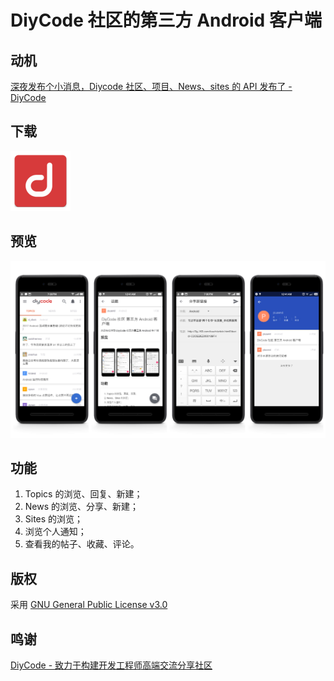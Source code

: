 # DiyCode 社区的第三方 Android 客户端
## 动机
[深夜发布个小消息，Diycode 社区、项目、News、sites 的 API 发布了 - DiyCode](https://www.diycode.cc/topics/411)

## 下载
[![](screenshot/ic_launcher.png)](https://www.pgyer.com/diycode)

## 预览

![](screenshot/Diycode.jpg)

## 功能

1. Topics 的浏览、回复、新建；
2. News 的浏览、分享、新建；
3. Sites 的浏览；
4. 浏览个人通知；
5. 查看我的帖子、收藏、评论。

## 版权
采用 [GNU General Public License v3.0](https://github.com/plusend/DiyCode/blob/master/LICENSE.md)

## 鸣谢
[DiyCode - 致力于构建开发工程师高端交流分享社区](https://www.diycode.cc)
